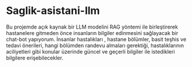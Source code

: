 # Saglik-asistani-llm

Bu projemde açık kaynak bir LLM modelini RAG yöntemi ile birleştirerek hastanelere gitmeden önce insanların bilgiler edinmesini sağlayacak bir chat-bot yapıyorum. İnsanlar hastalıkları , hastane bölümler, basit teşhis ve tedavi önerileri, hangi bölümden randevu almaları gerektiği, hastalıklarının aciliyetleri gibi konular üzerinde güncel ve geçerli bilgiler ile istedikleri bilgilere erişebilecekler.
